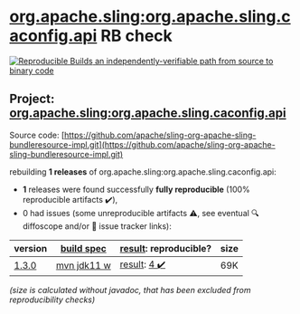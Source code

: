 [org.apache.sling:org.apache.sling.caconfig.api](https://search.maven.org/artifact/org.apache.sling/org.apache.sling.caconfig.api/) RB check
=======

[![Reproducible Builds](https://reproducible-builds.org/images/logos/rb.svg) an independently-verifiable path from source to binary code](https://reproducible-builds.org/)

## Project: [org.apache.sling:org.apache.sling.caconfig.api](https://search.maven.org/artifact/org.apache.sling/org.apache.sling.caconfig.api/)

Source code: [https://github.com/apache/sling-org-apache-sling-bundleresource-impl.git](https://github.com/apache/sling-org-apache-sling-bundleresource-impl.git)

rebuilding **1 releases** of org.apache.sling:org.apache.sling.caconfig.api:
- **1** releases were found successfully **fully reproducible** (100% reproducible artifacts :heavy_check_mark:),
- 0 had issues (some unreproducible artifacts :warning:, see eventual :mag: diffoscope and/or :memo: issue tracker links):

| version | [build spec](/BUILDSPEC.md) | [result](https://reproducible-builds.org/docs/jvm/): reproducible? | size |
| -- | --------- | ------ | -- |
| [1.3.0](https://search.maven.org/artifact/org.apache.sling/org.apache.sling.caconfig.api/1.3.0/pom) | [mvn jdk11 w](org.apache.sling.caconfig.api-1.3.0.buildspec) | [result](org.apache.sling.caconfig.api-1.3.0.buildinfo): [4 :heavy_check_mark: ](org.apache.sling.caconfig.api-1.3.0.buildcompare) | 69K |

<i>(size is calculated without javadoc, that has been excluded from reproducibility checks)</i>
